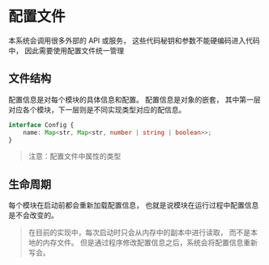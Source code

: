 # 配置文件

本系统会调用很多外部的 API 或服务，
这些代码秘钥和参数不能硬编码进入代码中，
因此需要使用配置文件统一管理

## 文件结构

配置信息是对每个模块的具体信息和配置。
配置信息是对象的嵌套，
其中第一层对应各个模块，下一层则是不同实现类型对应的配信息。

```typescript
interface Config {
    name: Map<str, Map<str, number | string | boolean>>;
}
```

> 注意：配置文件中属性的类型

## 生命周期

每个模块在启动前都会重新加载配置信息，
也就是说模块在运行过程中配置信息是不会改变的。

> 在目前的实现中，每次启动时只会从内存中的副本中进行读取，
> 而不是本地的内存文件。
> 但是通过程序修改配置信息之后，系统会将配置信息重新写会。
